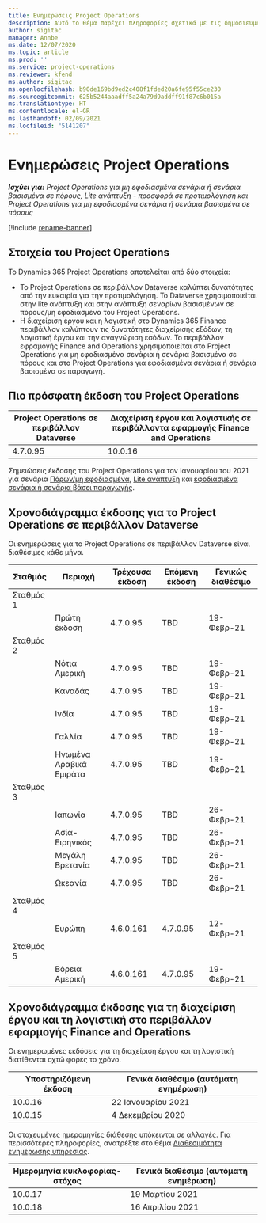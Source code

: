 ```yaml
---
title: Ενημερώσεις Project Operations
description: Αυτό το θέμα παρέχει πληροφορίες σχετικά με τις δημοσιευμένες εκδόσεις του Dynamics 365 Project Operations.
author: sigitac
manager: Annbe
ms.date: 12/07/2020
ms.topic: article
ms.prod: ''
ms.service: project-operations
ms.reviewer: kfend
ms.author: sigitac
ms.openlocfilehash: b90de169bd9ed2c408f1fded20a6fe95f55ce230
ms.sourcegitcommit: 625b5244aaadff5a24a79d9addff91f87c6b015a
ms.translationtype: HT
ms.contentlocale: el-GR
ms.lasthandoff: 02/09/2021
ms.locfileid: "5141207"
---
```

# <a name="project-operations-updates"></a>Ενημερώσεις Project Operations

_**Ισχύει για:** Project Operations για μη εφοδιασμένα σενάρια ή σενάρια βασισμένα σε πόρους, Lite ανάπτυξη - προσφορά σε προτιμολόγηση και Project Operations για μη εφοδιασμένα σενάρια ή σενάρια βασισμένα σε πόρους_

[!include [rename-banner](~/includes/cc-data-platform-banner.md)]

## <a name="project-operations-components"></a>Στοιχεία του Project Operations

Το Dynamics 365 Project Operations αποτελείται από δύο στοιχεία:

- Το Project Operations σε περιβάλλον Dataverse καλύπτει δυνατότητες από την ευκαιρία για την προτιμολόγηση. Το Dataverse χρησιμοποιείται στην lite ανάπτυξη και στην ανάπτυξη σεναρίων βασισμένων σε πόρους/μη εφοδιασμένα του Project Operations.
- Η διαχείριση έργου και η λογιστική στο Dynamics 365 Finance περιβάλλον καλύπτουν τις δυνατότητες διαχείρισης εξόδων, τη λογιστική έργου και την αναγνώριση εσόδων. Το περιβάλλον εφραμογής Finance and Operations χρησιμοποιείται στο Project Operations για μη εφοδιασμένα σενάρια ή σενάρια βασισμένα σε πόρους και στο Project Operations για εφοδιασμένα σενάρια ή σενάρια βασισμένα σε παραγωγή.

## <a name="project-operations-latest-version"></a>Πιο πρόσφατη έκδοση του Project Operations

| Project Operations σε περιβάλλον Dataverse | Διαχείριση έργου και λογιστικής σε περιβάλλοντα εφαρμογής Finance and Operations |
| --- | --- |
| 4.7.0.95 | 10.0.16 |

Σημειώσεις έκδοσης του Project Operations για τον Ιανουαρίου του 2021 για σενάρια [Πόρων/μη εφοδιασμένα](whats-new-feb-2021-resource-based.md), [Lite ανάπτυξη](../pro/whats-new/whats-new-feb-2021-lite.md) και [εφοδιασμένα σενάρια ή σενάρια βάσει παραγωγής](../prod-pma/whats-new/whats-new-jan-2021-stocked.md).

## <a name="release-schedule-for-project-operations-on-dataverse-environment"></a>Χρονοδιάγραμμα έκδοσης για το Project Operations σε περιβάλλον Dataverse

Οι ενημερώσεις για το Project Operations σε περιβάλλον Dataverse είναι διαθέσιμες κάθε μήνα. 

| Σταθμός   | Περιοχή        | Τρέχουσα έκδοση | Επόμενη έκδοση | Γενικώς διαθέσιμο |
|-----------|---------------|-----------------|--------------|---------------------|
| Σταθμός 1 |   &nbsp;      |    &nbsp;       | &nbsp;       |      &nbsp;         |
|   &nbsp;  | Πρώτη έκδοση |  4.7.0.95       | TBD     | 19-Φεβρ-21           |
| Σταθμός 2 |   &nbsp;      |    &nbsp;       | &nbsp;       |      &nbsp;         |
|   &nbsp;  | Νότια Αμερική |  4.7.0.95       | TBD     | 19-Φεβρ-21           |
|    &nbsp; | Καναδάς        |  4.7.0.95       | TBD     | 19-Φεβρ-21           |
|   &nbsp;  | Ινδία         |  4.7.0.95       | TBD     | 19-Φεβρ-21           |
|   &nbsp;  | Γαλλία         |  4.7.0.95       | TBD     | 19-Φεβρ-21           |
|   &nbsp;  | Ηνωμένα Αραβικά Εμιράτα         |  4.7.0.95       | TBD     | 19-Φεβρ-21           |
| Σταθμός 3  |      &nbsp;   |     &nbsp;      |     &nbsp;   |      &nbsp;         |
|   &nbsp;  | Ιαπωνία         |  4.7.0.95       | TBD     | 26-Φεβρ-21           |
|   &nbsp;  | Ασία-Ειρηνικός  |  4.7.0.95       | TBD     | 26-Φεβρ-21           |
|   &nbsp;  | Μεγάλη Βρετανία |  4.7.0.95       | TBD     | 26-Φεβρ-21           |
|   &nbsp;  | Ωκεανία       |  4.7.0.95       | TBD     | 26-Φεβρ-21           |
| Σταθμός 4 |     &nbsp;    |     &nbsp;      |     &nbsp;   |      &nbsp;         |
|   &nbsp;  | Ευρώπη        |  4.6.0.161       | 4.7.0.95     | 12-Φεβρ-21           |
| Σταθμός 5 |     &nbsp;    |     &nbsp;      |     &nbsp;   |      &nbsp;         |
|   &nbsp;  | Βόρεια Αμερική |  4.6.0.161       | 4.7.0.95     | 19-Φεβρ-21           |

## <a name="release-schedule-for-project-management-and-accounting-in-the-finance-and-operations-apps-environment"></a>Χρονοδιάγραμμα έκδοσης για τη διαχείριση έργου και τη λογιστική στο περιβάλλον εφαρμογής Finance and Operations

Οι ενημερωμένες εκδόσεις για τη διαχείριση έργου και τη λογιστική διατίθενται οχτώ φορές το χρόνο.

| Υποστηριζόμενη έκδοση | Γενικά διαθέσιμο (αυτόματη ενημέρωση) |
| --- | --- |
| 10.0.16 | 22 Ιανουαρίου 2021 |
| 10.0.15 | 4 Δεκεμβρίου 2020 |


Οι στοχευμένες ημερομηνίες διάθεσης υπόκεινται σε αλλαγές. Για περισσότερες πληροφορίες, ανατρέξτε στο θέμα [Διαθεσιμότητα ενημέρωσης υπηρεσίας](https://docs.microsoft.com/dynamics365/fin-ops-core/fin-ops/get-started/public-preview-releases?toc=/dynamics365/finance/toc.json).

| Ημερομηνία κυκλοφορίας-στόχος | Γενικά διαθέσιμο (αυτόματη ενημέρωση) |
| --- | --- |
| 10.0.17 | 19 Μαρτίου 2021 |
| 10.0.18 | 16 Απριλίου 2021 |
